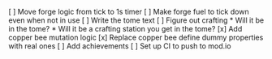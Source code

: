 [ ] Move forge logic from tick to 1s timer
[ ] Make forge fuel to tick down even when not in use
[ ] Write the tome text
[ ] Figure out crafting
    * Will it be in the tome?
    * Will it be a crafting station you get in the tome?
[x] Add copper bee mutation logic
[x] Replace copper bee define dummy properties with real ones
[ ] Add achievements
[ ] Set up CI to push to mod.io